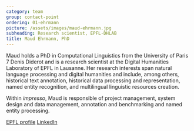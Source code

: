 ```yaml
---
category: team
group: contact-point
ordering: 01-ehrmann
picture: /assets/images/maud-ehrmann.jpg
subheading: Research scientist, EPFL-DHLAB
title: Maud Ehrmann, PhD
---
```


Maud holds a PhD in Computational Linguistics from the University of Paris 7 Denis Diderot and is a research scientist at the Digital Humanities Laboratory of EPFL in Lausanne. Her research interests span natural language processing and digital humanities and include, among others, historical text annotation, historical data processing and representation, named entity recognition, and multilingual linguistic resources creation.


Within *impresso*, Maud is responsible of project management, system design and data management, annotation and benchmarking and named entity processing.

[EPFL profile](https://people.epfl.ch/maud.ehrmann?lang=en) [LinkedIn](https://www.linkedin.com/in/maudehrmann)
